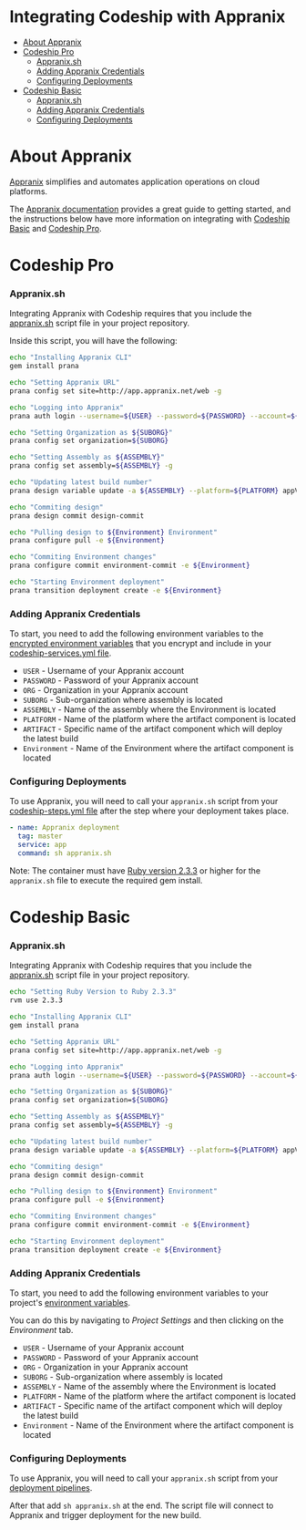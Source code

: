 # Integrating Codeship with Appranix

- [About Appranix](#about-appranix)
- [Codeship Pro](#codeship-pro)
  - [Appranix.sh](#pro-appranixsh)
  - [Adding Appranix Credentials](#pro-adding-appranix-credentials)
  - [Configuring Deployments](#pro-configuring-deployments)
- [Codeship Basic](#codeship-basic)
  - [Appranix.sh](#basic-appranixsh)
  - [Adding Appranix Credentials](#basic-adding-appranix-credentials)
  - [Configuring Deployments](#basic-configuring-deployments)

# About Appranix

[Appranix](http://www.appranix.com/) simplifies and automates application operations on cloud platforms.

The [Appranix documentation](https://app.appranix.net/docs/) provides a great guide to getting started, and the instructions below have more information on integrating with [Codeship Basic](https://codeship.com/features/basic) and [Codeship Pro](https://codeship.com/features/pro).

# Codeship Pro

<h3 id="pro-appranixsh">Appranix.sh</h3>

Integrating Appranix with Codeship requires that you include the  [appranix.sh](https://github.com/RushinthJohn/documentation/blob/master/_data/appranix.sh) script file in your project repository.

Inside this script, you will have the following:

```bash
echo "Installing Appranix CLI"
gem install prana

echo "Setting Appranix URL"
prana config set site=http://app.appranix.net/web -g

echo "Logging into Appranix"
prana auth login --username=${USER} --password=${PASSWORD} --account=${ORG}

echo "Setting Organization as ${SUBORG}"
prana config set organization=${SUBORG}

echo "Setting Assembly as ${ASSEMBLY}"
prana config set assembly=${ASSEMBLY} -g

echo "Updating latest build number"
prana design variable update -a ${ASSEMBLY} --platform=${PLATFORM} appVersion=${CI_BUILD_NUMBER}

echo "Commiting design"
prana design commit design-commit

echo "Pulling design to ${Environment} Environment"
prana configure pull -e ${Environment}

echo "Commiting Environment changes"
prana configure commit environment-commit -e ${Environment}

echo "Starting Environment deployment"
prana transition deployment create -e ${Environment}
```

<h3 id="pro-adding-appranix-credentials">Adding Appranix Credentials</h3>

To start, you need to add the following environment variables to the [encrypted environment variables](https://documentation.codeship.com/pro/builds-and-configuration/environment-variables/) that you encrypt and include in your [codeship-services.yml file](https://documentation.codeship.com/pro/builds-and-configuration/services/).

- `USER` - Username of your Appranix account
- `PASSWORD` - Password of your Appranix account
- `ORG` - Organization in your Appranix account
- `SUBORG` - Sub-organization where assembly is located
- `ASSEMBLY` - Name of the assembly where the Environment is located
- `PLATFORM` - Name of the platform where the artifact component is located
- `ARTIFACT` - Specific name of the artifact component which will deploy the latest build
- `Environment` - Name of the Environment where the artifact component is located

<h3 id="pro-configuring-deployments">Configuring Deployments</h3>

To use Appranix, you will need to call your `appranix.sh` script from your [codeship-steps.yml file](https://documentation.codeship.com/pro/builds-and-configuration/steps/) after the step where your deployment takes place.

```yaml  
- name: Appranix deployment
  tag: master
  service: app
  command: sh appranix.sh
```

Note: The container must have [Ruby version 2.3.3](https://documentation.codeship.com/pro/languages-frameworks/ruby/) or higher for the `appranix.sh` file to execute the required gem install.

# Codeship Basic

<h3 id="basic-appranixsh">Appranix.sh</h3>

Integrating Appranix with Codeship requires that you include the  [appranix.sh](https://github.com/RushinthJohn/documentation/blob/master/_data/appranix.sh) script file in your project repository.

```bash
echo "Setting Ruby Version to Ruby 2.3.3"
rvm use 2.3.3

echo "Installing Appranix CLI"
gem install prana

echo "Setting Appranix URL"
prana config set site=http://app.appranix.net/web -g

echo "Logging into Appranix"
prana auth login --username=${USER} --password=${PASSWORD} --account=${ORG}

echo "Setting Organization as ${SUBORG}"
prana config set organization=${SUBORG}

echo "Setting Assembly as ${ASSEMBLY}"
prana config set assembly=${ASSEMBLY} -g

echo "Updating latest build number"
prana design variable update -a ${ASSEMBLY} --platform=${PLATFORM} appVersion=${CI_BUILD_NUMBER}

echo "Commiting design"
prana design commit design-commit

echo "Pulling design to ${Environment} Environment"
prana configure pull -e ${Environment}

echo "Commiting Environment changes"
prana configure commit environment-commit -e ${Environment}

echo "Starting Environment deployment"
prana transition deployment create -e ${Environment}
```

<h3 id="basic-adding-appranix-credentials">Adding Appranix Credentials</h3>

To start, you need to add the following environment variables to your project's [environment variables](https://documentation.codeship.com/basic/builds-and-configuration/set-environment-variables/).

You can do this by navigating to _Project Settings_ and then clicking on the _Environment_ tab.

- `USER` - Username of your Appranix account
- `PASSWORD` - Password of your Appranix account
- `ORG` - Organization in your Appranix account
- `SUBORG` - Sub-organization where assembly is located
- `ASSEMBLY` - Name of the assembly where the Environment is located
- `PLATFORM` - Name of the platform where the artifact component is located
- `ARTIFACT` - Specific name of the artifact component which will deploy the latest build
- `Environment` - Name of the Environment where the artifact component is located

<h3 id="basic-configuring-deployments">Configuring Deployments</h3>

To use Appranix, you will need to call your `appranix.sh` script from your [deployment pipelines](https://documentation.codeship.com/basic/quickstart/getting-started).

After that add `sh appranix.sh` at the end. The script file will connect to Appranix and trigger deployment for the new build.
